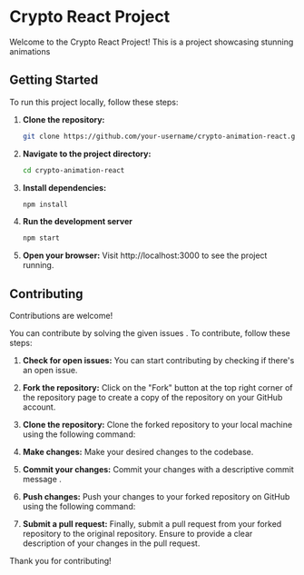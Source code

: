 # Crypto React Project

Welcome to the Crypto React Project! This is a project showcasing stunning animations 

## Getting Started

To run this project locally, follow these steps:

1. **Clone the repository:**
   ```bash
   git clone https://github.com/your-username/crypto-animation-react.git

2. **Navigate to the project directory:**
   ```bash
   cd crypto-animation-react
3. **Install dependencies:**
   ```bash
   npm install
4. **Run the development server**
   ```bash
   npm start
5. **Open your browser:**
   Visit http://localhost:3000 to see the project running.

## Contributing

Contributions are welcome!

You can contribute by solving the given issues . To contribute, follow these steps:

1. **Check for open issues:**  You can start contributing by checking if there's an open issue.

2. **Fork the repository:** Click on the "Fork" button at the top right corner of the repository page to create a copy of the repository on your GitHub account.

3. **Clone the repository:** Clone the forked repository to your local machine using the following command:

4. **Make changes:** Make your desired changes to the codebase.

5. **Commit your changes:** Commit your changes with a descriptive commit message .

6. **Push changes:** Push your changes to your forked repository on GitHub using the following command:

7. **Submit a pull request:** Finally, submit a pull request from your forked repository to the original repository. Ensure to provide a clear description of your changes in the pull request.

Thank you for contributing!
